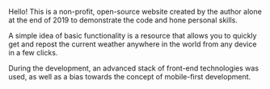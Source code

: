 Hello! This is a non-profit, open-source website created by the author alone at the end of 2019 to demonstrate the code and hone personal skills.

A simple idea of basic functionality is a resource that allows you to quickly get and repost the current weather anywhere in the world from any device in a few clicks.

During the development, an advanced stack of front-end technologies was used, as well as a bias towards the concept of mobile-first development.

